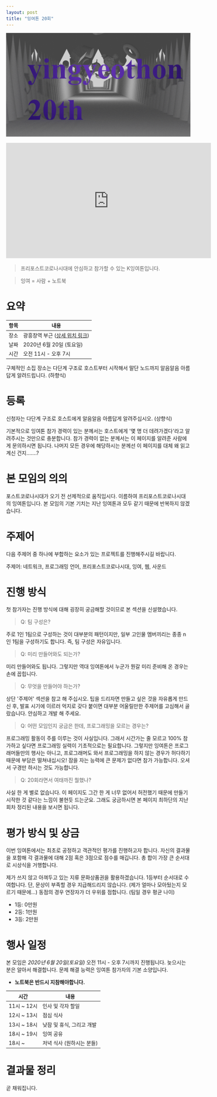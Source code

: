 ```yaml
---
layout: post
title: "잉여톤 20회"
---
```


![poster](/images/20/yyt-poster.png)

<iframe width="560" height="315" src="https://www.youtube.com/embed/UC_xqo3vY7I" frameborder="0" allow="accelerometer; autoplay; encrypted-media; gyroscope; picture-in-picture" allowfullscreen></iframe>

> 프리포스트코로나시대에 안심하고 참가할 수 있는 K잉여톤입니다.

> 잉여 = 사람 + 노트북

# 요약

| 항목 | 내용                                                       |
| ---- | ---------------------------------------------------------- |
| 장소 | 광흥창역 부근 ([상세 위치 링크](http://naver.me/G3tJvVQL)) |
| 날짜 | 2020년 6월 20일 (토요일)                                   |
| 시간 | 오전 11시 - 오후 7시                                       |

구체적인 소집 장소는 다단계 구조로 호스트부터 시작해서 말단 노드까지 알음알음 아름답게 알려드립니다. (하향식)

# 등록

신청자는 다단계 구조로 호스트에게 알음알음 아름답게 알려주십시오. (상향식)

기본적으로 잉여톤 참가 경력이 있는 분께서는 호스트에게 '몇 명 더 데려가겠다'라고 알려주시는 것만으로 충분합니다. 참가 경력이 없는 분께서는 이 페이지를 알려준 사람에게 문의하시면 됩니다. 나머지 모든 경우에 해당하시는 분께선 이 페이지를 대체 왜 읽고 계신 건지.......?

# 본 모임의 의의

포스트코로나시대가 오기 전 선제적으로 움직입시다. 이름하여 프리포스트코로나시대의 잉여톤입니다. 본 모임의 기본 기치는 지난 잉여톤과 모두 같기 때문에 반복하지 않겠습니다.

# 주제어

다음 주제어 중 하나에 부합하는 요소가 있는 프로젝트를 진행해주시길 바랍니다.

주제어: 네트워크, 프로그래밍 언어, 프리포스트코로나시대, 잉여, 웹, 사운드

# 진행 방식

첫 참가자는 진행 방식에 대해 굉장히 궁금해할 것이므로 본 섹션을 신설했습니다.

> Q: 팀 구성은?

주로 1인 1팀으로 구성하는 것이 대부분의 패턴이지만, 일부 고인물 멤버끼리는 종종 n인 1팀을 구성하기도 합니다. 즉, 팀 구성은 자유입니다.

> Q: 미리 만들어와도 되는가?

미리 만들어와도 됩니다. 그렇지만 역대 잉여톤에서 누군가 뭔갈 미리 준비해 온 경우는 손에 꼽힙니다.

> Q: 무엇을 만들어야 하는가?

상단 '주제어' 섹션을 참고 해 주십시오. 팁을 드리자면 만들고 싶은 것을 자유롭게 만드신 후, 발표 시기에 이르러 억지로 갖다 붙이면 대부분 어울릴만한 주제어를 고심해서 골랐습니다. 안심하고 개발 해 주세요.

> Q: 어떤 모임인지 궁금은 한데, 프로그래밍을 모르는 경우는?

프로그래밍 활동이 주를 이루는 것이 사실입니다. 그래서 시간가는 줄 모르고 100% 참가하고 싶다면 프로그래밍 실력이 기초적으로는 필요합니다. 그렇지만 잉여톤은 프로그래머들만의 행사는 아니고, 프로그래머도 와서 프로그래밍을 하지 않는 경우가 허다하기 때문에 부담은 떨쳐내십시오! 잠을 자는 능력에 큰 문제가 없다면 참가 가능합니다. 오셔서 구경만 하시는 것도 가능합니다.

> Q: 20회라면서 여태까진 뭘했나?

사실 한 게 별로 없습니다. 이 페이지도 그간 한 게 너무 없어서 허전했기 때문에 만들기 시작한 것 같다는 느낌이 불현듯 드는군요. 그래도 궁금하시면 본 페이지 최하단의 지난 회차 정리된 내용을 보시면 됩니다.

# 평가 방식 및 상금

이번 잉여톤에서는 최초로 공정하고 객관적인 평가를 진행하고자 합니다. 자신의 결과물을 포함해 각 결과물에 대해 2점 혹은 3점으로 점수를 매깁니다. 총 합이 가장 큰 순서대로 시상식을 거행합니다.

제가 쓰지 않고 아껴두고 있는 지류 문화상품권을 활용하겠습니다. 1등부터 순서대로 수여합니다. 단, 문상이 부족할 경우 지급해드리지 않습니다. (제가 얼마나 모아뒀는지 모르기 때문에...) 동점의 경우 연장자가 더 우위를 점합니다. (팀일 경우 평균 나이)

- 1등: 0만원
- 2등: 1만원
- 3등: 2만원

# 행사 일정

본 모임은 _2020년 6월 20일(토요일)_ 오전 11시 - 오후 7시까지 진행됩니다. 늦으시는 분은 알아서 해결합니다. 문제 해결 능력은 잉여톤 참가자의 기본 소양입니다.

- **노트북은 반드시 지참해야합니다.**

| 시간        | 내용                      |
| ----------- | ------------------------- |
| 11시 ~ 12시 | 인사 및 각자 할일         |
| 12시 ~ 13시 | 점심 식사                 |
| 13시 ~ 18시 | 낮잠 및 휴식, 그리고 개발 |
| 18시 ~ 19시 | 잉여 공유                 |
| 18시 ~      | 저녁 식사 (원하시는 분들) |

# 결과물 정리

곧 채워집니다.
